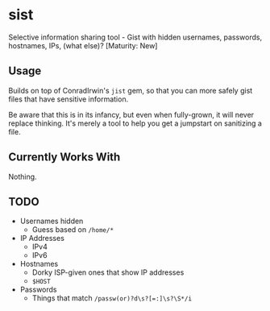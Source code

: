 sist
====

Selective information sharing tool - Gist with hidden usernames,
passwords, hostnames, IPs, (what else)? [Maturity: New]

Usage
-----

Builds on top of ConradIrwin's `jist` gem, so that you can more safely gist
files that have sensitive information.

Be aware that this is in its infancy, but even when fully-grown, it will never
replace thinking. It's merely a tool to help you get a jumpstart on sanitizing
a file.

Currently Works With
--------------------

Nothing.

TODO
----

- Usernames hidden
    - Guess based on `/home/*`
- IP Addresses
    - IPv4
    - IPv6
- Hostnames
    - Dorky ISP-given ones that show IP addresses
    - `$HOST`
- Passwords
    - Things that match `/passw(or)?d\s?[=:]\s?\S*/i`
